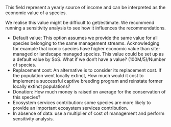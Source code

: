 This field represent a yearly source of income and can be interpreted as the economic value of a species.

We realise this value might be difficult to get/estimate. We recommend running a sensitivity analysis to see how it influences the recommendations.

* Default value: This option assumes we provide the same value for all species belonging to the same management streams. Acknowledging for example that iconic species have higher economic value than site-managed or landscape managed species. This value could be set up as a default value by SoS. What if we don’t have a value? (100M/5)/Number of species.
* Replacement cost: An alternative is to consider its replacement cost. If the population went locally extinct, How much would it cost to implement a successful captive breeding program and reinstate former locally extinct populations?
* Donation: How much money is raised on average for the conservation of this species?
* Ecosystem services contribution: some species are more likely to provide an important ecosystem services contribution.
* In absence of data: use a multiplier of cost of management and perform sensitivity analysis.
